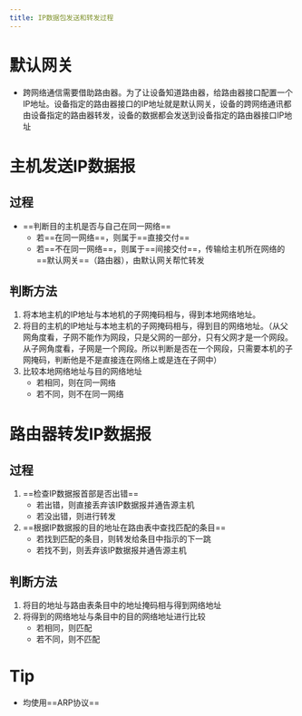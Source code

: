 ```yaml
---
title: IP数据包发送和转发过程
---
```




# 默认网关

- 跨网络通信需要借助路由器。为了让设备知道路由器，给路由器接口配置一个IP地址。设备指定的路由器接口的IP地址就是默认网关，设备的跨网络通讯都由设备指定的路由器转发，设备的数据都会发送到设备指定的路由器接口IP地址

# 主机发送IP数据报

## 过程

- ==判断目的主机是否与自己在同一网络==
  - 若==在同一网络==，则属于==直接交付==
  - 若==不在同一网络==，则属于==间接交付==，传输给主机所在网络的==默认网关==（路由器），由默认网关帮忙转发

## 判断方法

1. 将本地主机的IP地址与本地机的子网掩码相与，得到本地网络地址。
2. 将目的主机的IP地址与本地主机的子网掩码相与，得到目的网络地址。（从父网角度看，子网不能作为网段，只是父网的一部分，只有父网才是一个网段。从子网角度看，子网是一个网段。所以判断是否在一个网段，只需要本机的子网掩码，判断他是不是直接连在网络上或是连在子网中）
3. 比较本地网络地址与目的网络地址
   - 若相同，则在同一网络
   - 若不同，则不在同一网络

# 路由器转发IP数据报

## 过程

1. ==检查IP数据报首部是否出错==
   - 若出错，则直接丢弃该IP数据报并通告源主机
   - 若没出错，则进行转发
2. ==根据IP数据报的目的地址在路由表中查找匹配的条目==
   - 若找到匹配的条目，则转发给条目中指示的下一跳
   - 若找不到，则丢弃该IP数据报并通告源主机

## 判断方法

1. 将目的地址与路由表条目中的地址掩码相与得到网络地址
2. 将得到的网络地址与条目中的目的网络地址进行比较
   - 若相同，则匹配
   - 若不同，则不匹配

# Tip

- 均使用==ARP协议==